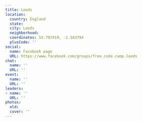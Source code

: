 ```yaml
---
title: Leeds
location:
  country: England
  state: 
  city: Leeds
  neighborhood: 
  coordinates: 53.797419, -1.543794
  plusCode: ''
social:
  name: Facebook page
  URL: https://www.facebook.com/groups/free.code.camp.leeds
chat:
  name: ''
  URL: ''
event:
  name: ''
  URL: ''
leaders:
- name: ''
  URL: ''
photos:
  old: 
  cover: ''
---
```

